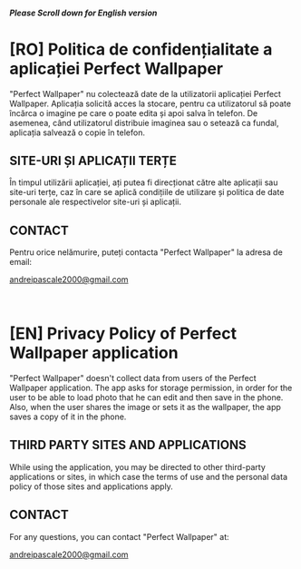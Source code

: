 ##### Please Scroll down for English version

# [RO] Politica de confidențialitate a aplicației Perfect Wallpaper

"Perfect Wallpaper" nu colectează date de la utilizatorii aplicației Perfect Wallpaper. Aplicația solicită acces la stocare, pentru ca utilizatorul să poate încărca o imagine pe care o poate edita și apoi salva în telefon. De asemenea, când utilizatorul distribuie imaginea sau o setează ca fundal, aplicația salvează o copie în telefon.

## SITE-URI ȘI APLICAȚII TERȚE

În timpul utilizării aplicației, ați putea fi direcționat către alte aplicații sau site-uri terțe, caz în care se aplică condițiile de utilizare și politica de date personale ale respectivelor site-uri și aplicații.

## CONTACT

Pentru orice nelămurire, puteți contacta "Perfect Wallpaper" la adresa de email:

andreipascale2000@gmail.com

<br/>

# [EN] Privacy Policy of Perfect Wallpaper application

"Perfect Wallpaper" doesn't collect data from users of the Perfect Wallpaper application. The app asks for storage permission, in order for the user to be able to load photo that he can edit and then save in the phone. Also, when the user shares the image or sets it as the wallpaper, the app saves a copy of it in the phone.

## THIRD PARTY SITES AND APPLICATIONS

While using the application, you may be directed to other third-party applications or sites, in which case the terms of use and the personal data policy of those sites and applications apply.

## CONTACT

For any questions, you can contact "Perfect Wallpaper" at:

andreipascale2000@gmail.com
